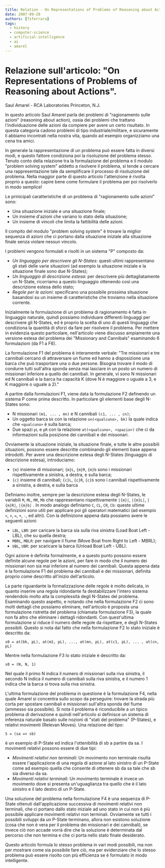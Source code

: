 ```yaml
---
title: Relation - On Representations of Problems of Reasoning about Actions
date: 2007-09-20
authors: [fsferrara]
tags:
  - history
  - computer-science
  - artificial-intelligence
  - ai
  - amarel
---
```


# Relazione sull'articolo: "On Representations of Problems of Reasoning about Actions".
Saul Amarel - RCA Laboratories Princeton, N.J.

In questo articolo Saul Amarel parla dei problemi di "ragionamento sulle azioni" (reasoning about action), ossia dei problemi che trattano l'individuazione delle azioni da compiere per avere un certo risultato. In questa categoria cadono problemi di tipo industriale/militare, e sicuramente li abbiamo incontrati nella nostra vita, quando ad esempio organizziamo una cena tra amici.

<!-- truncate -->

In generale la rappresentazione di un problema può essere fatta in diversi modi, e questo fattore condiziona poi la risoluzione del problema stesso. Tenuto conto della relazione tra la formulazione del problema e il modulo "problem solving system" addetto a risolvere il problema, si tende a cercare una rappresentazione tale da semplificare il processo di risoluzione del problema. Nella maggior parte di questo articolo l'attenzione è rivolta proprio a questo: capire bene come formulare il problema per poi risolverlo in modo semplice!

Le prinicipali caratteristiche di un problema di "ragionamento sulle azioni" sono:

- Una situazione iniziale e una situazione finale;
- Un insieme d'azioni che variano lo stato della situazione;
- Un insieme di vincoli che limita la fattibilità delle azioni.

Il compito del modulo "problem solving system" è trovare la miglior sequenza di azioni che ci portano dalla situazione iniziale alla situazione finale senza violare nessun vincolo. 

I problemi vengono formulati e risolti in un sistema "P" composto da:

- _Un linguaggio per descrivere gli N-States_: questi ultimi rappresentano gli stati delle varie situazioni (ad esempio la situazione iniziale e la situazione finale sono due N-States);
- _Un linguaggio di descrizione estesa_: per descrivere più dettagliatamente un N-State, ricorriamo a questo linguaggio ottenendo così una descrizione estesa dello stato;
- _Regole per le azioni_: specificano una possibile prossima situazione basandosi su un insieme di caratteristiche che troviamo nella situazione corrente.

Inizialmente la formulazione di un problema di ragionamento è fatta in linguaggio naturale, quindi possiamo individuare differenti linguaggi per descrivere gli N-States, ed è proprio la scelta di uno di questi linguaggi che condiziona la quantità di sforzi da fare per risolvere il problema. Per mettere in evidenzia questo particolare, nell'articolo viene discusso ampiamente una versione estesa del problema dei "Missionary and Cannibals" esaminando 6 formulazioni (da F1 a F6).

La formulazione F1 del problema è  interamente verbale: "Tre missionari e tre cannibali cercano di attraversare un fiume ed hanno a disposizione una barca che può trasportare una o due persone.  Bisogna trovare il modo di condurre tutti sull'altra sponda senza mai lasciare in un posto un numero di missionari inferiore a quello dei cannibali. In generale, vi sono N missionari ed N cannibali e la barca ha capacità K (dove N è maggiore o uguale a 3, e K maggiore o uguale a 2)."

A partire dalla formulazioni F1, viene data la formulazione F2 definendo un sistema P come prima descritto. In particolare gli elementi base degli N-States sono:

- N missionari `(m1, ... , mn)` e N cannibali `(c1, ... , cn)`;
- Un oggetto barca `bk` con la relazione `on(<qualcuno>, bk)` la quale indica che `<qualcuno>` è sulla barca;
- Due spazi `pL` e `pR` con la relazione `at(<qualcuno>, <spazio>)` che ci da informazioni sulla posizione dei cannibali e dei missonari.

Ovviamente la situazione iniziale, la situazione finale, e tutte le altre possibili situazioni, possono essere descritte combinando gli elementi base appena introdotti.
Per avere una descrizione estesa degli N-States (linguaggio di descrizione estesa), introduciamo:

- `{m}` insieme di missionari; `{m}L`, `{m}R`, `{m}b` sono i missionari rispettivamente a sinistra, a destra, e sulla barca;
- `{c}` insieme di cannibali; `{c}L`, `{c}R`, `{c}b` sono i cannibali rispettivamente a sinistra, a destra, e sulla barca

Definiamo inoltre, sempre per la descrizione estesa degli N-States, le variabili `M`, `ML`, `MR`, `Mb` che rappresentano rispettivamente `|{m}|`, `|{m}L|`, `|{m}R|`, `|{m}b|` . In modo analogo definiamo `C`, `CL`, `CR`, `Cb`: queste ultime definizioni sono utili per applicare poi gli operatori matematici (ad esempio `<`, `>`, `=`, `+`, `-`, ed altri).
Con la definizione appena data possiamo avere le seguenti azioni:

- `LBL`, `LBR`: per caricare la barca sia sulla riva sinistra (Load Boat Left - LBL), che su quella destra;
- `MBRL`, `MBLR`: per navigare il fiume (Move Boat from Right to Left - MBRL);
- `UBL`, `UBR`: per scaricare la barca (Unload Boat Left - UBL).

Ogni azione è definita formalmente, e a questo punto possono essere definite alcune regole per le azioni, per fare in modo che il numero dei missionari non sia mai inferiore al numero dei cannibali. Questa appena data è la formulazione F1 del problema dei cannibali e dei missionari, definita proprio come descritto all'inizio dell'articolo.

La parte riguardante la formalizzazione delle regole è molto delicata, in quanto inserire una regola ridondante fa destabilizzare l'intero sistema rendendolo molto alta la complessità degli N-States del problema. Esaminando questo aspetto, e notando che nella formulazione F2 ci sono molti dettagli che possiamo eliminare, nell'articolo è proposta una formulazione ristretta del problema (chiamata formulazione F3), la quale non fa altro che eliminare i dettagli ridondanti. Con quest'ultima formulazione si riduce il numero delle regole da rispettare, e degli N-States possibili. Questo si nota dal fatto che nella formulazione F2 lo stato iniziale è descritto da:

```
s0 = at(bk, pL), at(m1, pL), ..., at(mn, pL), at(c1, pL), ... , at(cn, pL)
```

Mentre nella formulazione F3 lo stato iniziale è descritto da:

```
s0 = (N, N, 1)
```

Nel quale il primo N indica il numero di missionari sulla riva sinistra, il secondo N indica il numero di cannibali sulla riva sinistra, e il numero 1 indica che la barca si trova sulla riva sinistra.

L'ultima formulazione del problema in questione è la formulazione F4, nella quale Amarel si concentra sullo scopo da perseguire: trovare la strada più corta per spostare cannibali e missionari sull'altra sponda del fiume (ammesso sia possibile). Si nota il problema è riconducibile a un tipico problema di derivazione e quindi nell'articolo si definisce un sistema di inferenza naturale basato sulle nozioni di "stati del problema" (P-States), e relativi movimenti (Relevan Moves). Una relazione del tipo:

```
S = (sa => sb)
```

è un esempio di P-State ed indica l'ottenibilità di sb a partire da sa. I movimenti relativi possono essere di due tipi:

- _Movimenti relativi non terminali_: Un movimento non terminale risulta essere l'applicazione di una regola di azione al lato sinistro di un P-State come ad esempio quella che consente di ottenere sb da sa tale che sb sia diverso da sa.
- _Movimenti relativi terminali_: Un movimento terminale è invece un movimento dove si presenta un'uguaglianza tra quello che è il lato sinistro e il lato destro di un P-State.

Una soluzione del problema nella formulazione F4 è una sequenza di P-State ottenuti dall'applicazione successiva di movimenti relativi non terminali, che ci portano dallo stato iniziale ad uno stato in cui non è più possibile applicare movimenti relativi non terminali. Ovviamente se tutti i possibili sviluppi da un P-State terminano, allora non esistono soluzione (cosa che non è vera per il problema dei missionari e dei cannibali), se invece ciò non accade vorrà dire che la soluzione è determinata dal percorso che non termina e che ci porta nello stato finale desiderato.

Questo articolo formula lo stesso problema in vari modi possibili, ma non per mostrare come sia possibile fare ciò, ma per evidenziare che lo stesso problema può essere risolto con più efficienza se è formulato in modo intelligente.
